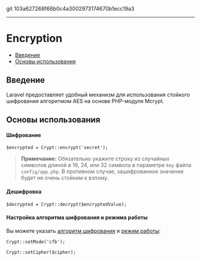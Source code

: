 git 103a627268f66b0c4a3002973174670b1ecc19a3

---

# Еncryption

- [Введение](#introduction)
- [Основы использования](#basic-usage)

<a name="introduction"></a>
## Введение

Laravel предоставляет удобный механизм для использования стойкого шифрования алгоритмом AES на основе PHP-модуля Mcrypt.

<a name="basic-usage"></a>
## Основы использования

#### Шифрование

	$encrypted = Crypt::encrypt('secret');

> **Примечание:** Обязательно укажите строку из случайных символов длиной в 16, 24, или 32 символа в параметре `key` файла `config/app.php`.
В противном случае, зашифрованное значение будет не очень стойким к взлому.

#### Дешифровка

	$decrypted = Crypt::decrypt($encryptedValue);

#### Настройка алгоритма шифрования и режима работы

Вы можете указать [алгоритм шифрования](http://php.net/manual/en/mcrypt.ciphers.php) и [режим работы](http://php.net/manual/en/mcrypt.constants.php):

	Crypt::setMode('cfb');

	Crypt::setCipher($cipher);
